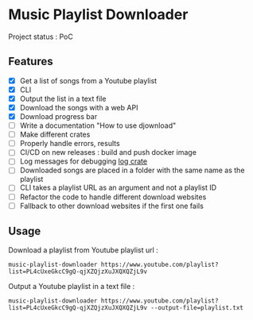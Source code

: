 # Music Playlist Downloader

Project status : PoC

## Features

- [x] Get a list of songs from a Youtube playlist
- [x] CLI
- [x] Output the list in a text file
- [x] Download the songs with a web API
- [x] Download progress bar
- [ ] Write a documentation "How to use djownload"
- [ ] Make different crates
- [ ] Properly handle errors, results
- [ ] CI/CD on new releases : build and push docker image
- [ ] Log messages for debugging [log crate](https://crates.io/crates/log)
- [ ] Downloaded songs are placed in a folder with the same name as the playlist
- [ ] CLI takes a playlist URL as an argument and not a playlist ID
- [ ] Refactor the code to handle different download websites
- [ ] Fallback to other download websites if the first one fails

## Usage

Download a playlist from Youtube playlist url :

`music-playlist-downloader https://www.youtube.com/playlist?list=PL4cUxeGkcC9gQ-qjXZQjzXuJXQXQZjL9v`

Output a Youtube playlist in a text file :

`music-playlist-downloader https://www.youtube.com/playlist?list=PL4cUxeGkcC9gQ-qjXZQjzXuJXQXQZjL9v --output-file=playlist.txt`
